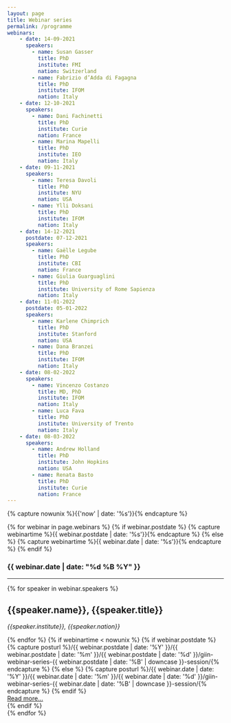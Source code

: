 ```yaml
---
layout: page
title: Webinar series
permalink: /programme
webinars:
    - date: 14-09-2021
      speakers:
        - name: Susan Gasser
          title: PhD
          institute: FMI
          nation: Switzerland
        - name: Fabrizio d’Adda di Fagagna
          title: PhD
          institute: IFOM
          nation: Italy
    - date: 12-10-2021
      speakers:
        - name: Dani Fachinetti
          title: PhD
          institute: Curie
          nation: France
        - name: Marina Mapelli
          title: PhD
          institute: IEO
          nation: Italy
    - date: 09-11-2021
      speakers:
        - name: Teresa Davoli
          title: PhD
          institute: NYU
          nation: USA
        - name: Ylli Doksani
          title: PhD
          institute: IFOM
          nation: Italy
    - date: 14-12-2021
      postdate: 07-12-2021
      speakers:
        - name: Gaëlle Legube
          title: PhD
          institute: CBI
          nation: France
        - name: Giulia Guarguaglini
          title: PhD
          institute: University of Rome Sapienza
          nation: Italy
    - date: 11-01-2022
      postdate: 05-01-2022
      speakers:
        - name: Karlene Chimprich
          title: PhD
          institute: Stanford
          nation: USA
        - name: Dana Branzei
          title: PhD
          institute: IFOM
          nation: Italy
    - date: 08-02-2022
      speakers:
        - name: Vincenzo Costanzo
          title: MD, PhD
          institute: IFOM
          nation: Italy
        - name: Luca Fava
          title: PhD
          institute: University of Trento
          nation: Italy
    - date: 08-03-2022
      speakers:
        - name: Andrew Holland
          title: PhD
          institute: John Hopkins
          nation: USA
        - name: Renata Basto
          title: PhD
          institute: Curie
          nation: France
---
```


{% capture nowunix %}{{'now' | date: '%s'}}{% endcapture %}

{% for webinar in page.webinars %}
    {% if webinar.postdate %}
        {% capture webinartime %}{{ webinar.postdate | date: '%s'}}{% endcapture %}
    {% else %}
        {% capture webinartime %}{{ webinar.date | date: '%s'}}{% endcapture %}
    {% endif %}
<h3 class="h3 font-weight-light mt-4">
    {{ webinar.date | date: "%d %B %Y" }} 
</h3>
<hr>
<div class="row">
    {% for speaker in webinar.speakers %}
    <div class="col-lg-6 text-center">
      <div class="talk-card">
          <h2 class="h2 font-weight-light">{{speaker.name}}, {{speaker.title}}</h2>
          <p class="card-body"><i>{{speaker.institute}}, {{speaker.nation}}</i></p>
        </div>
    </div>
    {% endfor %}
    {% if webinartime < nowunix %}
    {% if webinar.postdate %}
        {% capture posturl %}/{{ webinar.postdate | date: '%Y' }}/{{ webinar.postdate | date: '%m' }}/{{ webinar.postdate | date: '%d' }}/giin-webinar-series-{{ webinar.postdate | date: '%B' | downcase }}-session/{% endcapture %}
    {% else %}
        {% capture posturl %}/{{ webinar.date | date: '%Y' }}/{{ webinar.date | date: '%m' }}/{{ webinar.date | date: '%d' }}/giin-webinar-series-{{ webinar.date | date: '%B' | downcase }}-session/{% endcapture %}
    {% endif %}
    <div class="col-lg-12 mt-2">
        <div class="float-right">
        <a href="{{posturl}}" class="btn btn-sm btn-primary">Read more...</a>
        </div>
    </div>
    {% endif %}
</div>
{% endfor %}
